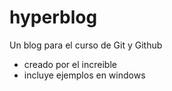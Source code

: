 # hyperblog
Un blog para el curso de Git y Github
* creado por el increible 
* incluye ejemplos en windows